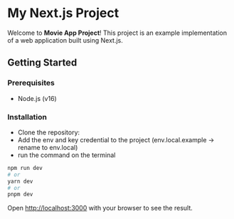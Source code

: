 # My Next.js Project

Welcome to **Movie App Project**! This project is an example implementation of a web application built using Next.js.

## Getting Started

### Prerequisites

- Node.js (v16)

### Installation

- Clone the repository:
- Add the env and key credential to the project (env.local.example -> rename to env.local)
- run the command on the terminal

```bash
npm run dev
# or
yarn dev
# or
pnpm dev
```

Open [http://localhost:3000](http://localhost:3000) with your browser to see the result.
